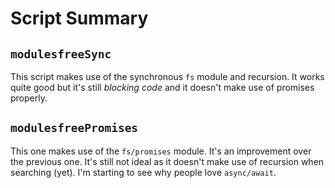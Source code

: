 # Script Summary

## `modulesfreeSync`

This script makes use of the synchronous `fs` module and recursion. It works quite good but it's still *blocking code* and it doesn't make use of promises properly.

## `modulesfreePromises`

This one makes use of the `fs/promises` module. It's an improvement over the previous one. It's still not ideal as it doesn't make use of recursion when searching (yet). I'm starting to see why people love `async/await`.
